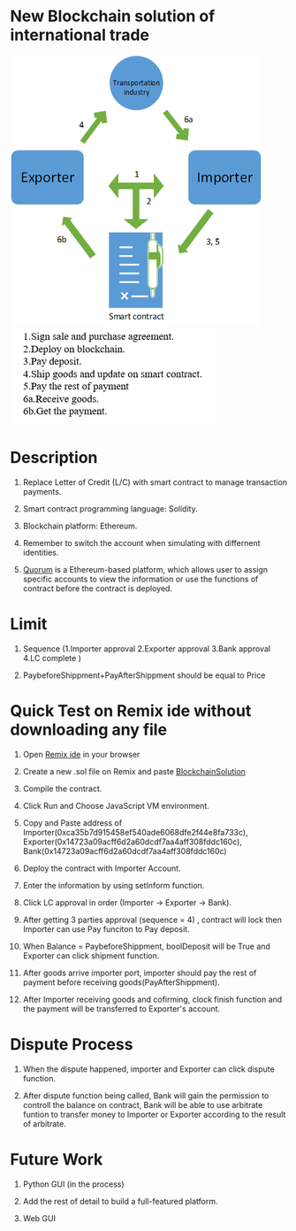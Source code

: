 # New Blockchain solution of international trade

![image](https://github.com/hhh2012aa/55564/blob/master/44834455_1217049235110214_847730508761661440_n.png?raw=true) ![image](https://github.com/hhh2012aa/55564/blob/master/123456.png?raw=true) 
       
      

# Description

1. Replace Letter of Credit (L/C) with smart contract to manage transaction payments.

2. Smart contract programming language: Solidity.

3. Blockchain platform: Ethereum.

4. Remember to switch the account when simulating with differnent identities. 

5. [Quorum](https://github.com/jpmorganchase/quorum) is a Ethereum-based platform, which allows user to assign specific accounts to view the information or use the functions of contract before the contract is deployed.

# Limit 
1. Sequence (1.Importer approval 2.Exporter approval 3.Bank approval 4.LC complete )

2. PaybeforeShippment+PayAfterShippment should be equal to Price

# Quick Test on Remix ide without downloading any file
1. Open [Remix ide]( https://ethereum.github.io/browser-solidity/#optimize=false) in your browser

2. Create a new .sol file on Remix and paste [BlockchainSolution](https://gist.githubusercontent.com/hhh2012aa/b72338cdbb2949a764acdad4ca2682a8/raw/b0382080907d8ed829aac26e4c5f2e5161684dc9/BlockchainSolution1114.sol) 

3. Compile the contract.

4. Click Run and Choose JavaScript VM environment.

5. Copy and Paste address of Importer(0xca35b7d915458ef540ade6068dfe2f44e8fa733c), Exporter(0x14723a09acff6d2a60dcdf7aa4aff308fddc160c), Bank(0x14723a09acff6d2a60dcdf7aa4aff308fddc160c)

6. Deploy the contract with Importer Account.

7. Enter the information by using setInform function.

8. Click LC approval in order (Importer -> Exporter -> Bank).

9. After getting 3 parties approval (sequence = 4) , contract will lock then Importer can use Pay funciton to Pay deposit.

10. When Balance = PaybeforeShippment, boolDeposit will be True and Exporter can click shipment function.

11. After goods arrive importer port, importer should pay the rest of payment before receiving goods(PayAfterShippment).

12. After Importer receiving goods and cofirming, clock finish function and the payment will be transferred to Exporter's account.

# Dispute Process
1. When the dispute happened, importer and Exporter can click dispute function.

2. After dispute function being called, Bank will gain the permission to controll the balance on contract, 
Bank will be able to use arbitrate funtion to transfer money to Importer or Exporter  according to the result of arbitrate.

# Future Work
1. Python GUI (in the process)

2. Add the rest of detail to build a full-featured platform.

3. Web GUI

